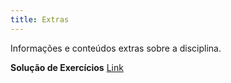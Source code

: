 ```yaml
---
title: Extras
---
```


Informações e conteúdos extras sobre a disciplina.

**Solução de Exercícios** [Link](https://docs.google.com/document/d/1tJWrhzGoWAT4jbFR3i-IKpuEPMG4du0Q/edit?usp=sharing&ouid=108603458023650565387&rtpof=true&sd=true)
